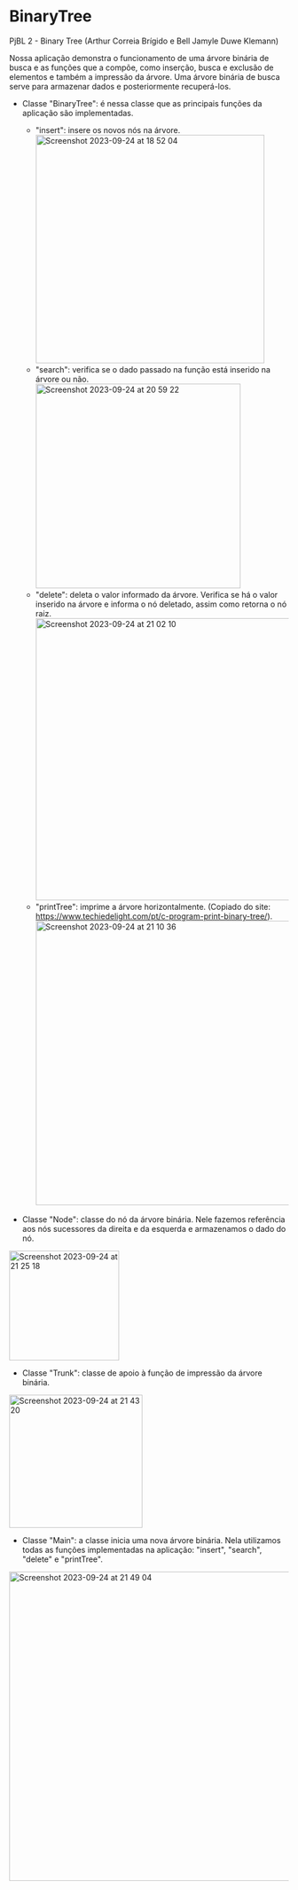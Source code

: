 # BinaryTree

PjBL 2 - Binary Tree (Arthur Correia Brígido e Bell Jamyle Duwe Klemann)

Nossa aplicação demonstra o funcionamento de uma árvore binária de busca e as funções que a compõe, como inserção, busca e exclusão de elementos e também a impressão da árvore. Uma árvore binária de busca serve para armazenar dados e posteriormente recuperá-los.

- Classe "BinaryTree": é nessa classe que as principais funções da aplicação são implementadas.
  - "insert": insere os novos nós na árvore.
    <img width="412" alt="Screenshot 2023-09-24 at 18 52 04" src="https://github.com/belljamyle/BinaryTree/assets/128303802/8bda749f-e9db-4a5b-a706-f11b4ae2b491">
  - "search": verifica se o dado passado na função está inserido na árvore ou não.
    <img width="369" alt="Screenshot 2023-09-24 at 20 59 22" src="https://github.com/belljamyle/BinaryTree/assets/128303802/39e5adbd-2f23-41a2-b205-5412fdbf25ff">
  - "delete": deleta o valor informado da árvore. Verifica se há o valor inserido na árvore e informa o nó deletado, assim como retorna o nó raiz.
    <img width="509" alt="Screenshot 2023-09-24 at 21 02 10" src="https://github.com/belljamyle/BinaryTree/assets/128303802/7b858ed6-f87a-43b6-8444-64abc0116fc8">
  - "printTree": imprime a árvore horizontalmente. (Copiado do site: https://www.techiedelight.com/pt/c-program-print-binary-tree/).
    <img width="513" alt="Screenshot 2023-09-24 at 21 10 36" src="https://github.com/belljamyle/BinaryTree/assets/128303802/e9c2068e-b365-4019-88aa-1d879de8e15a">
  
- Classe "Node": classe do nó da árvore binária. Nele fazemos referência aos nós sucessores da direita e da esquerda e armazenamos o dado do nó.
<img width="198" alt="Screenshot 2023-09-24 at 21 25 18" src="https://github.com/belljamyle/BinaryTree/assets/128303802/d9827938-49f8-468b-a614-08398a53c7e7">

- Classe "Trunk": classe de apoio à função de impressão da árvore binária.
<img width="240" alt="Screenshot 2023-09-24 at 21 43 20" src="https://github.com/belljamyle/BinaryTree/assets/128303802/ad252a70-3f5e-4b14-9e13-52d886db2d21">

- Classe "Main": a classe inicia uma nova árvore binária. Nela utilizamos todas as funções implementadas na aplicação: "insert", "search", "delete" e "printTree".
<img width="558" alt="Screenshot 2023-09-24 at 21 49 04" src="https://github.com/belljamyle/BinaryTree/assets/128303802/86bc08a9-58f1-452b-9d45-abf201bec768">
